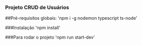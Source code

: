 ### Projeto CRUD de Usuários

##Pré-requisitos globais:
'npm i -g nodemon typescript ts-node'

###Instalação
'npm install'

###Para rodar o projeto
'npm run start-dev'